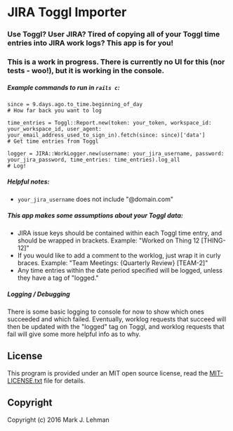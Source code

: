 # JIRA Toggl Importer

### Use Toggl? User JIRA? Tired of copying all of your Toggl time entries into JIRA work logs? This app is for you!

### This is a work in progress. There is currently no UI for this (nor tests - woo!), but it is working in the console.

##### Example commands to run in `rails c`:

    since = 9.days.ago.to_time.beginning_of_day
    # How far back you want to log

    time_entries = Toggl::Report.new(token: your_token, workspace_id: your_workspace_id, user_agent: your_email_address_used_to_sign_in).fetch(since: since)['data']
    # Get time entries from Toggl

    logger = JIRA::WorkLogger.new(username: your_jira_username, password: your_jira_password, time_entries: time_entries).log_all
    # Log!

##### Helpful notes:
* `your_jira_username` does not include "@domain.com"

##### This app makes some assumptions about your Toggl data:
* JIRA issue keys should be contained within each Toggl time entry, and should be wrapped in brackets. Example: "Worked on Thing 12 [THING-12]"
* If you would like to add a comment to the worklog, just wrap it in curly braces. Example: "Team Meetings: {Quarterly Review} [TEAM-2]"
* Any time entries within the date period specified will be logged, unless they have a tag of "logged."


##### Logging / Debugging
There is some basic logging to console for now to show which ones succeeded and which failed. Eventually, worklog requests that succeed will then be updated with the "logged" tag on Toggl, and worklog requests that fail will give some more helpful info as to why.


License
-------

This program is provided under an MIT open source license, read the [MIT-LICENSE.txt](http://github.com/supremebeing7/jira_toggl_importer/blob/master/LICENSE.txt) file for details.


Copyright
---------

Copyright (c) 2016 Mark J. Lehman
